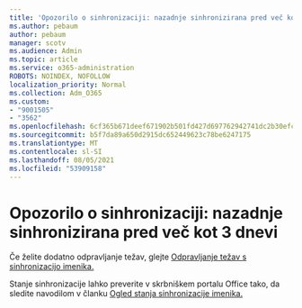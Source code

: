 ```yaml
---
title: 'Opozorilo o sinhronizaciji: nazadnje sinhronizirana pred več kot 3 dnevi'
ms.author: pebaum
author: pebaum
manager: scotv
ms.audience: Admin
ms.topic: article
ms.service: o365-administration
ROBOTS: NOINDEX, NOFOLLOW
localization_priority: Normal
ms.collection: Adm_O365
ms.custom:
- "9001505"
- "3562"
ms.openlocfilehash: 6cf365b671deef671902b501fd427d697762942741dc2b30efc97b953c5e1878
ms.sourcegitcommit: b5f7da89a650d2915dc652449623c78be6247175
ms.translationtype: MT
ms.contentlocale: sl-SI
ms.lasthandoff: 08/05/2021
ms.locfileid: "53909158"
---
```

# <a name="sync-warning-last-synced-more-than-3-days-ago"></a>Opozorilo o sinhronizaciji: nazadnje sinhronizirana pred več kot 3 dnevi

Če želite dodatno odpravljanje težav, glejte [Odpravljanje težav s sinhronizacijo imenika.](https://docs.microsoft.com/office365/enterprise/fix-problems-with-directory-synchronization)

Stanje sinhronizacije lahko preverite v skrbniškem portalu Office tako, da sledite navodilom v članku [Ogled stanja sinhronizacije imenika.](https://docs.microsoft.com/office365/enterprise/view-directory-synchronization-status)


